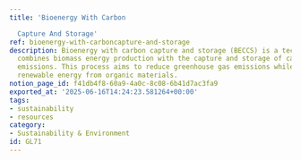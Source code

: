 ```yaml
---
title: 'Bioenergy With Carbon

  Capture And Storage'
ref: bioenergy-with-carboncapture-and-storage
description: Bioenergy with carbon capture and storage (BECCS) is a technology that
  combines biomass energy production with the capture and storage of carbon dioxide
  emissions. This process aims to reduce greenhouse gas emissions while generating
  renewable energy from organic materials.
notion_page_id: f41db4f8-60a9-4a0c-8c08-6b41d7ac3fa9
exported_at: '2025-06-16T14:24:23.581264+00:00'
tags:
- sustainability
- resources
category:
- Sustainability & Environment
id: GL71
---
```


